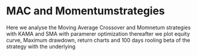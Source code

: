 # MAC and Momentumstrategies

Here we analyse the Moving Average Crossover and Momnetum strategies with KAMA and SMA with paramerer optimization
thereafter we plot equity curve, Maximum drawdown, return charts and 100 days rooling beta of the strategy with the underlying
